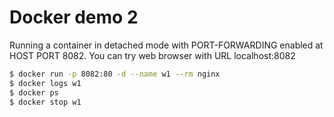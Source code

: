 # Docker demo 2

Running a container in detached mode with PORT-FORWARDING enabled at HOST PORT 8082.
You can try web browser with URL localhost:8082

```bash
$ docker run -p 8082:80 -d --name w1 --rm nginx
$ docker logs w1
$ docker ps
$ docker stop w1
```
